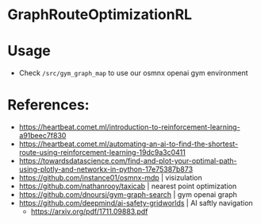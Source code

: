 # GraphRouteOptimizationRL


# Usage
- Check `/src/gym_graph_map` to use our osmnx openai gym environment 
# References:
+ https://heartbeat.comet.ml/introduction-to-reinforcement-learning-a91beec7f830
+ https://heartbeat.comet.ml/automating-an-ai-to-find-the-shortest-route-using-reinforcement-learning-19dc9a3c0411
+ https://towardsdatascience.com/find-and-plot-your-optimal-path-using-plotly-and-networkx-in-python-17e75387b873
+ https://github.com/instance01/osmnx-mdp | visizulation
+ https://github.com/nathanrooy/taxicab | nearest point optimization
+ https://github.com/dnoursi/gym-graph-search | gym openai graph
+ https://github.com/deepmind/ai-safety-gridworlds | AI saftly navigation 
  - https://arxiv.org/pdf/1711.09883.pdf